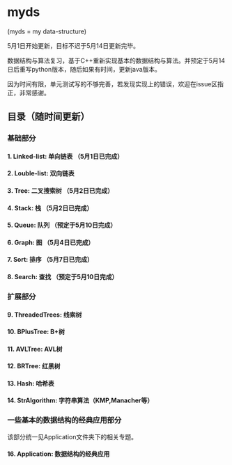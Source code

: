 # myds

(myds = my data-structure)

5月1日开始更新，目标不迟于5月14日更新完毕。

数据结构与算法复习，基于C++重新实现基本的数据结构与算法。并预定于5月14日后重写python版本，随后如果有时间，更新java版本。

因为时间有限，单元测试写的不够完善，若发现实现上的错误，欢迎在issue区指正，非常感谢。

## 目录（随时间更新）
### 基础部分
#### 1. Linked-list: 单向链表 （5月1日已完成）
#### 2. Louble-list: 双向链表 
#### 3. Tree: 二叉搜索树 （5月2日已完成）
#### 4. Stack: 栈 （5月2日已完成）
#### 5. Queue: 队列 （预定于5月10日完成）
#### 6. Graph: 图 （5月4日已完成）
#### 7. Sort: 排序 （5月7日已完成）
#### 8. Search: 查找 （预定于5月10日完成）

### 扩展部分
#### 9. ThreadedTrees: 线索树
#### 10. BPlusTree: B+树
#### 11. AVLTree: AVL树
#### 12. BRTree: 红黑树
#### 13. Hash: 哈希表
#### 14. StrAlgorithm: 字符串算法（KMP,Manacher等）  


### 一些基本的数据结构的经典应用部分

该部分统一见Application文件夹下的相关专题。

#### 16. Application: 数据结构的经典应用
 
